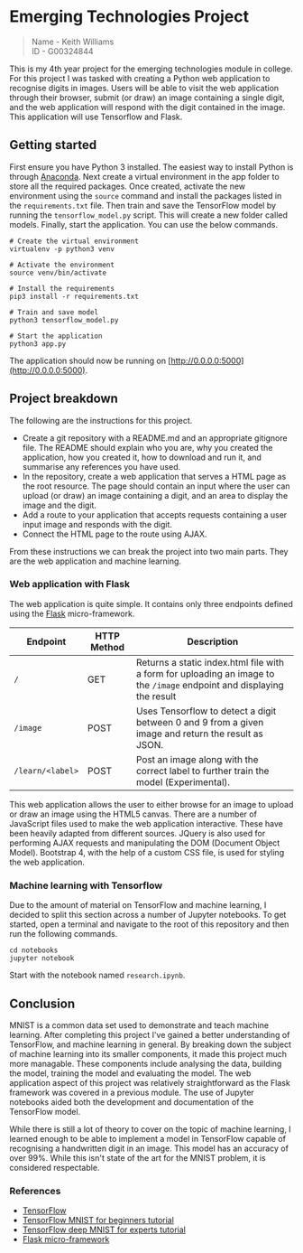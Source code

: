 # Emerging Technologies Project
> Name - Keith Williams  
  ID - G00324844

This is my 4th year project for the emerging technologies module in college. For this project I was tasked with creating a Python web application to recognise digits in images. Users will be able to visit the web application through their browser, submit (or draw) an image containing a single digit, and the web application will respond with the digit contained in the image. This application will use Tensorflow and Flask.

## Getting started
First ensure you have Python 3 installed. The easiest way to install Python is through [Anaconda](https://www.anaconda.com/downloads). Next create a virtual environment in the app folder to store all the required packages. Once created, activate the new environment using the `source` command and install the packages listed in the `requirements.txt` file. Then train and save the TensorFlow model by running the `tensorflow_model.py` script. This will create a new folder called models. Finally, start the application. You can use the below commands.

```
# Create the virtual environment
virtualenv -p python3 venv

# Activate the environment
source venv/bin/activate

# Install the requirements
pip3 install -r requirements.txt

# Train and save model
python3 tensorflow_model.py

# Start the application
python3 app.py
```

The application should now be running on [http://0.0.0.0:5000](http://0.0.0.0:5000).

## Project breakdown
The following are the instructions for this project.
+ Create a git repository with a README.md and an appropriate gitignore file. The README should explain who you are, why you created the application, how you created it, how to download and run it, and summarise any references you have used.
+ In the repository, create a web application that serves a HTML page as the root resource. The page should contain an input where the user can upload (or draw) an image containing a digit, and an area to display the image and the digit.
+ Add a route to your application that accepts requests containing a user input image and responds with the digit.
+ Connect the HTML page to the route using AJAX.

From these instructions we can break the project into two main parts. They are the web application and machine learning.

### Web application with Flask
The web application is quite simple. It contains only three endpoints defined using the [Flask](http://flask.pocoo.org/) micro-framework.

| Endpoint         | HTTP Method | Description |
|------------------|-------------|-------------|
| `/`              | GET         | Returns a static index.html file with a form for uploading an image to the `/image` endpoint and displaying the result |
| `/image`         | POST        | Uses Tensorflow to detect a digit between 0 and 9 from a given image and return the result as JSON. |
| `/learn/<label>` | POST        | Post an image along with the correct label to further train the model (Experimental). |

This web application allows the user to either browse for an image to upload or draw an image using the HTML5 canvas. There are a number of JavaScript files used to make the web application interactive. These have been heavily adapted from different sources. JQuery is also used for performing AJAX requests and manipulating the DOM (Document Object Model). Bootstrap 4, with the help of a custom CSS file, is used for styling the web application.

### Machine learning with Tensorflow
Due to the amount of material on TensorFlow and machine learning, I decided to split this section across a number of Jupyter notebooks. To get started, open a terminal and navigate to the root of this repository and then run the following commands.

```
cd notebooks
jupyter notebook
```

Start with the notebook named `research.ipynb`.

## Conclusion
MNIST is a common data set used to demonstrate and teach machine learning. After completing this project I've gained a better understanding of TensorFlow, and machine learning in general. By breaking down the subject of machine learning into its smaller components, it made this project much more managable. These components include analysing the data, building the model, training the model and evaluating the model. The web application aspect of this project was relatively straightforward as the Flask framework was covered in a previous module. The use of Jupyter notebooks aided both the development and documentation of the TensorFlow model.

While there is still a lot of theory to cover on the topic of machine learning, I learned enough to be able to implement a model in TensorFlow capable of recognising a handwritten digit in an image. This model has an accuracy of over 99%. While this isn't state of the art for the MNIST problem, it is considered respectable.

### References
+ [TensorFlow](https://www.tensorflow.org/)
+ [TensorFlow MNIST for beginners tutorial](https://www.tensorflow.org/get_started/mnist/beginners)
+ [TensorFlow deep MNIST for experts tutorial](https://www.tensorflow.org/get_started/mnist/pros)
+ [Flask micro-framework](http://flask.pocoo.org/)